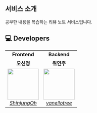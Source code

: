 ## 서비스 소개
공부한 내용을 복습하는 리뷰 노트 서비스입니다. 


## 💻 Developers
<table>
    <tr align="center">
        <td><B>Frontend</B></td>
         <td><B>Backend</B></td>
    </tr>
    <tr align="center">
        <td><B>오신정</B></td>
        <td><B>위연주</B></td>
    </tr>
    <tr align="center">
        <td>
            <img src="https://github.com/review-with-ai/.github/assets/97431021/3027ad8b-2af0-432b-a7db-087038f766c8?size=100" width="100">
            <br>
            <a href="https://github.com/ShinjungOh"><I>ShinjungOh</I></a>
        </td>
        <td>
            <img src="https://github.com/vanellotree.png?size=100" width="100">
            <br>
            <a href="https://github.com/vanellotree"><I>vanellotree</I></a>
        </td>
    </tr>
</table>
